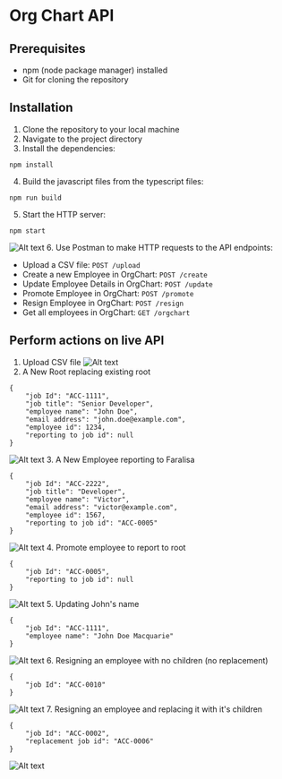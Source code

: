 # Org Chart API
## Prerequisites
- npm (node package manager) installed
- Git for cloning the repository

## Installation
1. Clone the repository to your local machine
2. Navigate to the project directory
3. Install the dependencies:
```
npm install
```
4. Build the javascript files from the typescript files:
```
npm run build
```
5. Start the HTTP server:
```
npm start
```
![Alt text](images/installation.png)
6. Use Postman to make HTTP requests to the API endpoints:
- Upload a CSV file:
  `POST /upload`
- Create a new Employee in OrgChart:
  `POST /create`
- Update Employee Details in OrgChart:
  `POST /update`
- Promote Employee in OrgChart:
  `POST /promote`
- Resign Employee in OrgChart:
  `POST /resign`
- Get all employees in OrgChart:
  `GET /orgchart`

## Perform actions on live API
1. Upload CSV file
![Alt text](images/upload.png)
2. A New Root replacing existing root
```
{
    "job Id": "ACC-1111",
    "job title": "Senior Developer",
    "employee name": "John Doe",
    "email address": "john.doe@example.com",
    "employee id": 1234,
    "reporting to job id": null
}
```
![Alt text](images/newroot.png)
3. A New Employee reporting to Faralisa
```
{
    "job Id": "ACC-2222",
    "job title": "Developer",
    "employee name": "Victor",
    "email address": "victor@example.com",
    "employee id": 1567,
    "reporting to job id": "ACC-0005"
}
```
![Alt text](images/newemp.png)
4. Promote employee to report to root
```
{
    "job Id": "ACC-0005",
    "reporting to job id": null
}
```
![Alt text](images/promoteemp.png)
5. Updating John's name
```
{
    "job Id": "ACC-1111",
    "employee name": "John Doe Macquarie"
}
```
![Alt text](images/updatename.png)
6. Resigning an employee with no children (no replacement)
```
{
    "job Id": "ACC-0010"
}
```
![Alt text](images/resignempwithnochildren.png)
7. Resigning an employee and replacing it with it's children
```
{
    "job Id": "ACC-0002",
    "replacement job id": "ACC-0006"
}
```
![Alt text](images/resignreplacement.png)